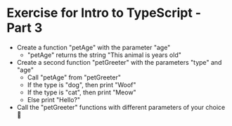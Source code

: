 # Exercise for Intro to TypeScript - Part 3

- Create a function "petAge" with the parameter "age"
  - "petAge" returns the string "This animal is <age> years old"
- Create a second function "petGreeter" with the parameters "type" and "age"
  - Call "petAge" from "petGreeter"
  - If the type is "dog", then print "Woof"
  - If the type is "cat", then print "Meow"
  - Else print "Hello?"
- Call the "petGreeter" functions with different parameters of your choice 🤔

